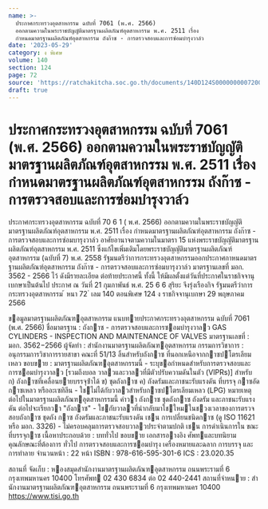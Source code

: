 ```yaml
---
name: >-
  ประกาศกระทรวงอุตสาหกรรม ฉบับที่ 7061 (พ.ศ. 2566)
  ออกตามความในพระราชบัญญัติมาตรฐานผลิตภัณฑ์อุตสาหกรรม พ.ศ. 2511 เรื่อง
  กำหนดมาตรฐานผลิตภัณฑ์อุตสาหกรรม ถังก๊าซ - การตรวจสอบและการซ่อมบำรุงวาล์ว
date: '2023-05-29'
category: ง พิเศษ
volume: 140
section: 124
page: 72
source: 'https://ratchakitcha.soc.go.th/documents/140D124S0000000007200.pdf'
draft: true
---
```


# ประกาศกระทรวงอุตสาหกรรม ฉบับที่ 7061 (พ.ศ. 2566) ออกตามความในพระราชบัญญัติมาตรฐานผลิตภัณฑ์อุตสาหกรรม พ.ศ. 2511 เรื่อง กำหนดมาตรฐานผลิตภัณฑ์อุตสาหกรรม ถังก๊าซ - การตรวจสอบและการซ่อมบำรุงวาล์ว

ประกาศกระทรวงอุตสาหกรรม ฉบับที่ 70 6 1 ( พ.ศ. 2566) ออกตามความในพระราชบัญญัติมาตรฐานผลิตภัณฑ์อุตสาหกรรม พ.ศ. 2511 เรื่อง กำหนดมาตรฐานผลิตภัณฑ์อุตสาหกรรม ถังก๊าซ - การตรวจสอบและการซ่อมบารุงวาล์ว อาศัยอานาจตามความในมาตรา 15 แห่งพระราชบัญญัติมาตรฐานผลิตภัณฑ์อุตสาหกรรม พ.ศ. 2511 ซึ่งแก้ไขเพิ่มเติมโดยพระราชบัญญัติมาตรฐานผลิตภัณฑ์อุตสาหกรรม (ฉบับที่ 7) พ.ศ. 2558 รัฐมนตรีว่าการกระทรวงอุตสาหกรรมออกประกาศกาหนดมาตรฐานผลิตภัณฑ์อุตสาหกรรม ถังก๊าซ - การตรวจสอบและการซ่อมบารุงวาล์ว มาตรฐานเลขที่ มอก. 3562 - 2566 ไว้ ดังมีรายละเอียด ต่อท้ายประกาศนี้ ทั้งนี้ ให้มีผลตั้งแต่วันที่ประกาศในราชกิจจานุเบกษาเป็นต้นไป ประกาศ ณ วันที่ 21 กุมภาพันธ์ พ.ศ. 25 6 6 สุริยะ จึงรุ่งเรืองกิจ รัฐมนตรีว่าการกระทรวงอุตสาหกรรม ้ หนา 72 ่ เลม 140 ตอนพิเศษ 124 ง ราชกิจจานุเบกษา 29 พฤษภาคม 2566

ขอมูลมาตรฐานผลิตภัณฑอุตสาหกรรม แนบทายประกาศกระทรวงอุตสาหกรรม ฉบับที่ 7061 (พ.ศ. 2566) ชื่อมาตรฐาน : ถังกาซ - การตรวจสอบและการซอมบํารุงวาลว GAS CYLINDERS - INSPECTION AND MAINTENANCE OF VALVES มาตรฐานเลขที่ : มอก. 3562−2566 ผู้จัดทํา : สํานักงานมาตรฐานผลิตภัณฑอุตสาหกรรม กรรมการวิชาการ : อนุกรรมการวิชาการรายสาขา คณะที่ 51/13 ลิ้นสําหรับถังกาซ ที่นอกเหนือจากกาซปโตรเลียมเหลว ขอบขาย : มาตรฐานผลิตภัณฑอุตสาหกรรมนี้ - ระบุขอกําหนดสําหรับการตรวจสอบและการซอมบํารุงวาลว [รวมถึงบอล วาลวและวาลวที่มีตัวปรับความดันในตัว (VIPRs)] สําหรับ ก) ถังกาซที่เคลื่อนยายบรรจุซ้ําได้ ข) ชุดถังกาซ ค) ถังดรัมและภาชนะรับแรงดัน ที่บรรจุ กาซอัด กาซเหลว หรืออะเซทิลีน - ใชไม่ได้กับวาลวสําหรับกาซปโตรเลียมเหลว (LPG) หมายเหตุ ต่อไปในมาตรฐานผลิตภัณฑอุตสาหกรรมนี้ คําวา ถังกาซ ชุดถังกาซ ถังดรัม และภาชนะรับแรงดัน ต่อไปจะเรียกวา "ถังกาซ" - ใชกับวาลวที่นํากลับมาใชใหมในชวงเวลาของการตรวจสอบถังกาซ ชุดถัง กาซ ถังดรัมและภาชนะรับแรงดัน เชน การเปลี่ยนชนิดกาซ (ดู ISO 11621 หรือ มอก. 3326) - ไม่ครอบคลุมการตรวจสอบวาลวประจําตามปกติ เชน การดําเนินการใน ขณะที่บรรจุกาซ เนื้อหาประกอบด้วย : บททั่วไป ขอบขาย เอกสารอางอิง ศัพทและบทนิยาม คุณลักษณะที่ต้องการ ทั่วไป การตรวจสอบและการซอมบํารุง เครื่องหมายและฉลาก การบรรจุ และการทําลาย จํานวนหน้า : 22 หน้า ISBN : 978-616-595-301-6 ICS : 23.020.35

สถานที่ จัดเก็บ : หองสมุดสํานักงานมาตรฐานผลิตภัณฑอุตสาหกรรม ถนนพระรามที่ 6 กรุงเทพมหานคร 10400 โทรศัพท 02 430 6834 ต่อ 02 440-2441 สถานที่จําหนาย : สํานักงานมาตรฐานผลิตภัณฑอุตสาหกรรม ถนนพระรามที่ 6 กรุงเทพมหานคร 10400 https://www.tisi.go.th
